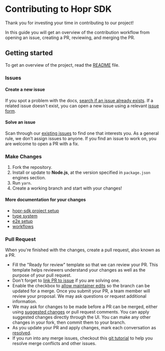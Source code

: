 # Contributing to Hopr SDK

Thank you for investing your time in contributing to our project!

In this guide you will get an overview of the contribution workflow from opening an issue, creating a PR, reviewing, and merging the PR.

## Getting started

To get an overview of the project, read the [README](README.md) file.

### Issues

#### Create a new issue

If you spot a problem with the docs, [search if an issue already exists](https://github.com/hoprnet/hopr-sdk/issues). If a related issue doesn't exist, you can open a new issue using a relevant [issue form](https://github.com/hoprnet/hopr-sdk/issues/new/choose).

#### Solve an issue

Scan through our [existing issues](https://github.com/hoprnet/hopr-sdk/issues) to find one that interests you. As a general rule, we don’t assign issues to anyone. If you find an issue to work on, you are welcome to open a PR with a fix.

### Make Changes

1. Fork the repository.
2. Install or update to **Node.js**, at the version specified in `package.json` engines section.
3. Run `yarn`.
4. Create a working branch and start with your changes!

#### More documentation for your changes

- [hopr-sdk project setup](./src/README.md)
- [type system](./src/types/README.md)
- [e2e setup](./e2e/README.md)
- [workflows](./WORKFLOWS.md)

### Pull Request

When you're finished with the changes, create a pull request, also known as a PR.

- Fill the "Ready for review" template so that we can review your PR. This template helps reviewers understand your changes as well as the purpose of your pull request.
- Don't forget to [link PR to issue](https://docs.github.com/en/issues/tracking-your-work-with-issues/linking-a-pull-request-to-an-issue) if you are solving one.
- Enable the checkbox to [allow maintainer edits](https://docs.github.com/en/github/collaborating-with-issues-and-pull-requests/allowing-changes-to-a-pull-request-branch-created-from-a-fork) so the branch can be updated for a merge.
  Once you submit your PR, a team member will review your proposal. We may ask questions or request additional information.
- We may ask for changes to be made before a PR can be merged, either using [suggested changes](https://docs.github.com/en/github/collaborating-with-issues-and-pull-requests/incorporating-feedback-in-your-pull-request) or pull request comments. You can apply suggested changes directly through the UI. You can make any other changes in your fork, then commit them to your branch.
- As you update your PR and apply changes, mark each conversation as [resolved](https://docs.github.com/en/github/collaborating-with-issues-and-pull-requests/commenting-on-a-pull-request#resolving-conversations).
- If you run into any merge issues, checkout this [git tutorial](https://github.com/skills/resolve-merge-conflicts) to help you resolve merge conflicts and other issues.

